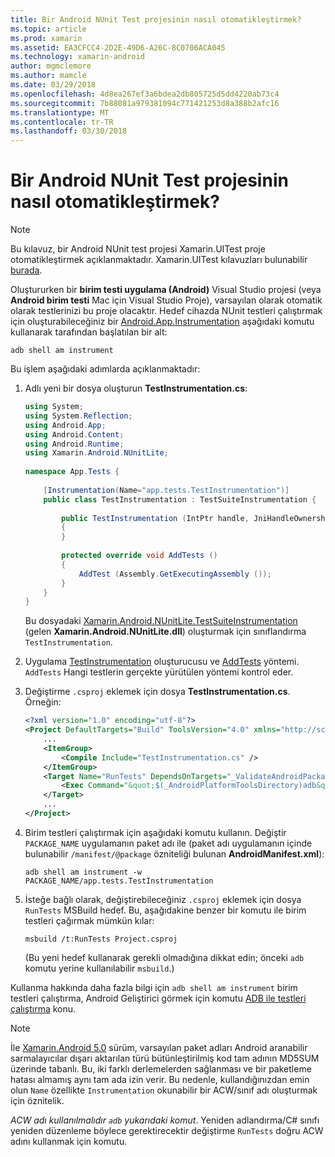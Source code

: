 ```yaml
---
title: Bir Android NUnit Test projesinin nasıl otomatikleştirmek?
ms.topic: article
ms.prod: xamarin
ms.assetid: EA3CFCC4-2D2E-49D6-A26C-8C0706ACA045
ms.technology: xamarin-android
author: mgmclemore
ms.author: mamcle
ms.date: 03/29/2018
ms.openlocfilehash: 4d8ea267ef3a6bdea2db805725d5dd4220ab73c4
ms.sourcegitcommit: 7b88081a979381094c771421253d8a388b2afc16
ms.translationtype: MT
ms.contentlocale: tr-TR
ms.lasthandoff: 03/30/2018
---
```

# <a name="how-do-i-automate-an-android-nunit-test-project"></a>Bir Android NUnit Test projesinin nasıl otomatikleştirmek?

> [!NOTE]
> Bu kılavuz, bir Android NUnit test projesi Xamarin.UITest proje otomatikleştirmek açıklanmaktadır. Xamarin.UITest kılavuzları bulunabilir [burada](https://docs.microsoft.com/appcenter/test-cloud/preparing-for-upload/uitest).

Oluştururken bir **birim testi uygulama (Android)** Visual Studio projesi (veya **Android birim testi** Mac için Visual Studio Proje), varsayılan olarak otomatik olarak testlerinizi bu proje olacaktır.
Hedef cihazda NUnit testleri çalıştırmak için oluşturabileceğiniz bir [Android.App.Instrumentation](https://developer.xamarin.com/api/type/Android.App.Instrumentation/) aşağıdaki komutu kullanarak tarafından başlatılan bir alt: 

```shell
adb shell am instrument 
```

Bu işlem aşağıdaki adımlarda açıklanmaktadır:

1.  Adlı yeni bir dosya oluşturun **TestInstrumentation.cs**: 

    ```cs 
    using System;
    using System.Reflection;
    using Android.App;
    using Android.Content;
    using Android.Runtime;
    using Xamarin.Android.NUnitLite;
     
    namespace App.Tests {
     
        [Instrumentation(Name="app.tests.TestInstrumentation")]
        public class TestInstrumentation : TestSuiteInstrumentation {
     
            public TestInstrumentation (IntPtr handle, JniHandleOwnership transfer) : base (handle, transfer)
            {
            }
     
            protected override void AddTests ()
            {
                AddTest (Assembly.GetExecutingAssembly ());
            }
        }
    }
    ```
    Bu dosyadaki [Xamarin.Android.NUnitLite.TestSuiteInstrumentation](https://developer.xamarin.com/api/type/Xamarin.Android.NUnitLite.TestSuiteInstrumentation/) (gelen **Xamarin.Android.NUnitLite.dll**) oluşturmak için sınıflandırma `TestInstrumentation`.

2.  Uygulama [TestInstrumentation](https://developer.xamarin.com/api/constructor/Xamarin.Android.NUnitLite.TestSuiteInstrumentation.TestSuiteInstrumentation/p/System.IntPtr/Android.Runtime.JniHandleOwnership/) oluşturucusu ve [AddTests](https://developer.xamarin.com/api/member/Xamarin.Android.NUnitLite.TestSuiteInstrumentation.AddTests%28%29) yöntemi. `AddTests` Hangi testlerin gerçekte yürütülen yöntemi kontrol eder.

3.  Değiştirme `.csproj` eklemek için dosya **TestInstrumentation.cs**. Örneğin:

    ```xml
    <?xml version="1.0" encoding="utf-8"?>
    <Project DefaultTargets="Build" ToolsVersion="4.0" xmlns="http://schemas.microsoft.com/developer/msbuild/2003">
        ...
        <ItemGroup>
            <Compile Include="TestInstrumentation.cs" />
        </ItemGroup>
        <Target Name="RunTests" DependsOnTargets="_ValidateAndroidPackageProperties">
            <Exec Command="&quot;$(_AndroidPlatformToolsDirectory)adb&quot; $(AdbTarget) $(AdbOptions) shell am instrument -w $(_AndroidPackage)/app.tests.TestInstrumentation" />
        </Target>
        ...
    </Project>
    ```

3.  Birim testleri çalıştırmak için aşağıdaki komutu kullanın. Değiştir `PACKAGE_NAME` uygulamanın paket adı ile (paket adı uygulamanın içinde bulunabilir `/manifest/@package` özniteliği bulunan **AndroidManifest.xml**):

    ```shell
    adb shell am instrument -w PACKAGE_NAME/app.tests.TestInstrumentation
    ```

4.  İsteğe bağlı olarak, değiştirebileceğiniz `.csproj` eklemek için dosya `RunTests` MSBuild hedef. Bu, aşağıdakine benzer bir komutu ile birim testleri çağırmak mümkün kılar:

    ```shell
    msbuild /t:RunTests Project.csproj
    ```
    (Bu yeni hedef kullanarak gerekli olmadığına dikkat edin; önceki `adb` komutu yerine kullanılabilir `msbuild`.)

Kullanma hakkında daha fazla bilgi için `adb shell am instrument` birim testleri çalıştırma, Android Geliştirici görmek için komutu [ADB ile testleri çalıştırma](https://developer.android.com/studio/test/command-line.html#RunTestsDevice) konu.


> [!NOTE]
> İle [Xamarin.Android 5.0](https://developer.xamarin.com/releases/android/xamarin.android_5/xamarin.android_5.1/#Android_Callable_Wrapper_Naming) sürüm, varsayılan paket adları Android aranabilir sarmalayıcılar dışarı aktarılan türü bütünleştirilmiş kod tam adının MD5SUM üzerinde tabanlı. Bu, iki farklı derlemelerden sağlanması ve bir paketleme hatası almamış aynı tam ada izin verir. Bu nedenle, kullandığınızdan emin olun `Name` özellikte `Instrumentation` okunabilir bir ACW/sınıf adı oluşturmak için öznitelik.

_ACW adı kullanılmalıdır `adb` yukarıdaki komut_.
Yeniden adlandırma/C# sınıfı yeniden düzenleme böylece gerektirecektir değiştirme `RunTests` doğru ACW adını kullanmak için komutu.

